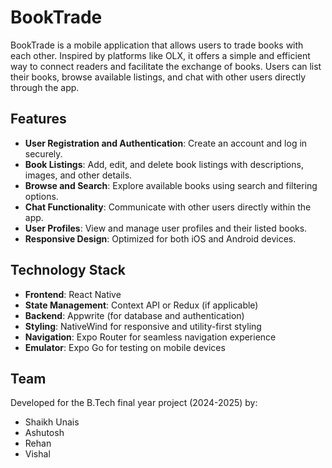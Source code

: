 # BookTrade

BookTrade is a mobile application that allows users to trade books with each other. Inspired by platforms like OLX, it offers a simple and efficient way to connect readers and facilitate the exchange of books. Users can list their books, browse available listings, and chat with other users directly through the app.

## Features

- **User Registration and Authentication**: Create an account and log in securely.
- **Book Listings**: Add, edit, and delete book listings with descriptions, images, and other details.
- **Browse and Search**: Explore available books using search and filtering options.
- **Chat Functionality**: Communicate with other users directly within the app.
- **User Profiles**: View and manage user profiles and their listed books.
- **Responsive Design**: Optimized for both iOS and Android devices.

## Technology Stack

- **Frontend**: React Native
- **State Management**: Context API or Redux (if applicable)
- **Backend**: Appwrite (for database and authentication)
- **Styling**: NativeWind for responsive and utility-first styling
- **Navigation**: Expo Router for seamless navigation experience
- **Emulator**: Expo Go for testing on mobile devices

## Team

Developed for the B.Tech final year project (2024-2025) by:

- Shaikh Unais
- Ashutosh
- Rehan
- Vishal

